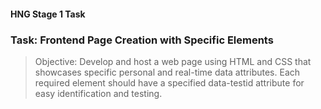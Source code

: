 #### HNG Stage 1 Task

### Task: Frontend Page Creation with Specific Elements

> Objective: Develop and host a web page using HTML and CSS that showcases specific personal and real-time data attributes. Each required element should have a specified data-testid attribute for easy identification and testing.
